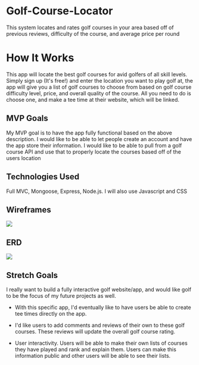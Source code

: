 # Golf-Course-Locator
This system locates and rates golf courses in your area based off of previous reviews, difficulty of the course, and average price per round

# How It Works
This app will locate the best golf courses for avid golfers of all skill levels. Simply sign up (It's free!) and enter the location you want to play golf at, the app will give you a list of golf courses to choose from based on golf course difficulty level, price, and overall quality of the course. All you need to do is choose one, and make a tee time at their website, which will be linked.

## MVP Goals
My MVP goal is to have the app fully functional based on the above description. I would like to be able to let people create an account and have the app store their information. I would like to be able to pull from a golf course API and use that to properly locate the courses based off of the users location

## Technologies Used
Full MVC, Mongoose, Express, Node.js. I will also use Javascript and CSS

## Wireframes
![](https://wireframe.cc/pro/pp/903c36b0f722238)

## ERD
![](https://lucid.app/lucidchart/458f6004-9c3a-4e22-8524-14c1de7db1af/edit?viewport_loc=-630%2C43%2C1804%2C1001%2C0_0&invitationId=inv_9b23bae6-bf26-40de-a66d-c1ff2c25ed99)

## Stretch Goals
I really want to build a fully interactive golf website/app, and would like golf to be the focus of my future projects as well. 

-   With this specific app, I'd eventually like to have users be able to create tee times directly on the app.

-   I'd like users to add comments and reviews of their own to these golf courses. These reviews will update the overall golf course rating.

-   User interactivity. Users will be able to make their own lists of courses they have played and rank and explain them. Users can make this information public and other users will be able to see their lists.

